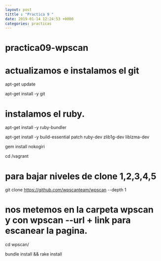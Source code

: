```yaml
---
layout: post 
tittle : "Practica 9 "
date: 2019-01-14 12:24:53 +0000 
categories: practicas
---
```


# practica09-wpscan

# actualizamos e instalamos el git

  apt-get update

  apt-get install -y git

# instalamos el ruby. 

  apt-get install -y ruby-bundler

  apt-get install -y build-essential patch ruby-dev zlib1g-dev liblzma-dev

  gem install nokogiri

  cd /vagrant
# para bajar niveles de clone 1,2,3,4,5

  git clone https://github.com/wpscanteam/wpscan --depth 1

# nos metemos en la carpeta wpscan y con wpscan --url + link para escanear la pagina.

  cd wpscan/

  bundle install && rake install